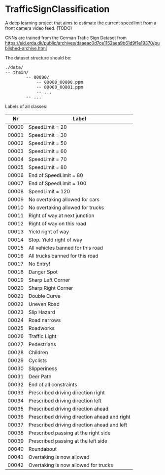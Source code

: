 # TrafficSignClassification
A deep learning project that aims to estimate the current speedlimit from a front camera video feed. (TODO)

CNNs are trained from the German Trafic Sign Dataset from https://sid.erda.dk/public/archives/daaeac0d7ce1152aea9b61d9f1e19370/published-archive.html

The dataset structure should be:

<pre>
./data/  
-- train/  
        -- 00000/  
            -- 00000_00000.ppm  
            -- 00000_00001.ppm  
            -- ...  
        -- ...  
</pre>

Labels of all classes:

| **Nr**    | **Label**                               |
| ----- | -------------------------------------------- |
| 00000 | SpeedLimit = 20                              |
| 00001 | SpeedLimit = 30                              |
| 00002 | SpeedLimit = 50                              |
| 00003 | SpeedLimit = 60                              |
| 00004 | SpeedLimit = 70                              |
| 00005 | SpeedLimit = 80                              |
| 00006 | End of SpeedLimit = 80                       |
| 00007 | End of SpeedLimit = 100                      |
| 00008 | SpeedLimit = 120                             |
| 00009 | No overtaking allowed for cars               |
| 00010 | No overtaking allowed for trucks             |
| 00011 | Right of way at next junction                |
| 00012 | Right of way on this road                    |
| 00013 | Yield right of way                           |
| 00014 | Stop. Yield right of way                     |
| 00015 | All vehicles banned for this road            |
| 00016 | All trucks banned for this road              |
| 00017 | No Entry!                                    |
| 00018 | Danger Spot                                  |
| 00019 | Sharp Left Corner                            |
| 00020 | Sharp Right Corner                           |
| 00021 | Double Curve                                 |
| 00022 | Uneven Road                                  |
| 00023 | Slip Hazard                                  |
| 00024 | Road narrows                                 |
| 00025 | Roadworks                                    |
| 00026 | Traffic Light                                |
| 00027 | Pedestrians                                  |
| 00028 | Children                                     |
| 00029 | Cyclists                                     |
| 00030 | Slipperiness                                 |
| 00031 | Deer Path                                    |
| 00032 | End of all constraints                       |
| 00033 | Prescribed driving direction right           |
| 00034 | Prescribed driving direction left            |
| 00035 | Prescribed driving direction ahead           |
| 00036 | Prescribed driving direction ahead and right |
| 00037 | Prescribed driving direction ahead and left  |
| 00038 | Prescribed passing at the right side         |
| 00039 | Prescribed passing at the left side          |
| 00040 | Roundabout                                   |
| 00041 | Overtaking is now allowed                    |
| 00042 | Overtaking is now allowed for trucks         |

